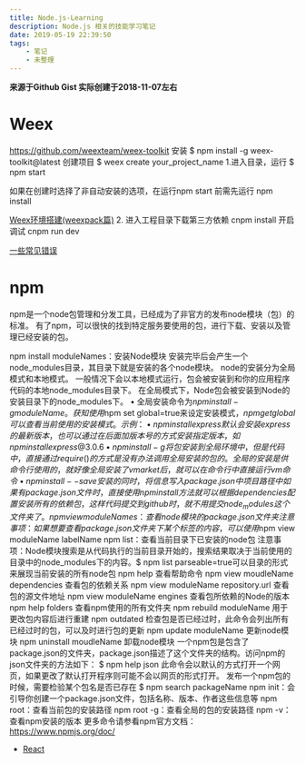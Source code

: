 ```yaml
---
title: Node.js-Learning
description: Node.js 相关的技能学习笔记
date: 2019-05-19 22:39:50
tags:
    - 笔记
    - 未整理
---
```


**来源于Github Gist 实际创建于2018-11-07左右**

# Weex
https://github.com/weexteam/weex-toolkit
安装
$ npm install -g weex-toolkit@latest
创建项目
$ weex create your_project_name
1.进入目录，运行
$ npm start

如果在创建时选择了非自动安装的选项，在运行npm start 前需先运行 npm install

[Weex环境搭建(weexpack篇)](https://www.jianshu.com/p/a5efbbf080d7)
2.
进入工程目录下载第三方依赖
cnpm install
开启调试
cnpm run dev

[一些常见错误](https://segmentfault.com/q/1010000009259256)


# npm

npm是一个node包管理和分发工具，已经成为了非官方的发布node模块（包）的标准。
有了npm，可以很快的找到特定服务要使用的包，进行下载、安装以及管理已经安装的包。

npm install moduleNames：安装Node模块
安装完毕后会产生一个node_modules目录，其目录下就是安装的各个node模块。
node的安装分为全局模式和本地模式。
一般情况下会以本地模式运行，包会被安装到和你的应用程序代码的本地node_modules目录下。
在全局模式下，Node包会被安装到Node的安装目录下的node_modules下。
•	全局安装命令为$npm install -g moduleName。
获知使用$npm set global=true来设定安装模式，$npm get global可以查看当前使用的安装模式。
示例：
•	npm install express
默认会安装express的最新版本，也可以通过在后面加版本号的方式安装指定版本，如npm install express@3.0.6
•	npm install -g
将包安装到全局环境中，但是代码中，直接通过require()的方式是没有办法调用全局安装的包的。全局的安装是供命令行使用的，就好像全局安装了vmarket后，就可以在命令行中直接运行vm命令
•	npm install --save
安装的同时，将信息写入package.json中项目路径中如果有package.json文件时，直接使用npm install方法就可以根据dependencies配置安装所有的依赖包，这样代码提交到github时，就不用提交node_modules这个文件夹了。
npm view moduleNames：查看node模块的package.json文件夹
注意事项：如果想要查看package.json文件夹下某个标签的内容，可以使用$npm view moduleName labelName
npm list：查看当前目录下已安装的node包
注意事项：Node模块搜索是从代码执行的当前目录开始的，搜索结果取决于当前使用的目录中的node_modules下的内容。$ npm list parseable=true可以目录的形式来展现当前安装的所有node包
npm help
查看帮助命令
npm view moudleName dependencies
查看包的依赖关系
npm view moduleName repository.url
查看包的源文件地址
npm view moduleName engines
查看包所依赖的Node的版本
npm help folders
查看npm使用的所有文件夹
npm rebuild moduleName
用于更改包内容后进行重建
npm outdated
检查包是否已经过时，此命令会列出所有已经过时的包，可以及时进行包的更新
npm update moduleName
更新node模块
npm uninstall moudleName
卸载node模块
一个npm包是包含了package.json的文件夹，package.json描述了这个文件夹的结构。访问npm的json文件夹的方法如下：
$ npm help json
此命令会以默认的方式打开一个网页，如果更改了默认打开程序则可能不会以网页的形式打开。
发布一个npm包的时候，需要检验某个包名是否已存在
$ npm search packageName
npm init：会引导你创建一个package.json文件，包括名称、版本、作者这些信息等
npm root：查看当前包的安装路径
npm root -g：查看全局的包的安装路径
npm -v：查看npm安装的版本
更多命令请参看npm官方文档：https://www.npmjs.org/doc/

* [React](https://react.docschina.org/docs/hello-world.html)

